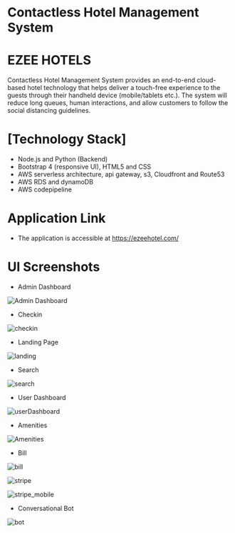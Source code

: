 # Contactless Hotel Management System

#  EZEE HOTELS

Contactless Hotel Management System provides an end-to-end cloud-based hotel
technology that helps deliver a touch-free experience to the guests through their handheld
device (mobile/tablets etc.). The system will reduce long queues, human interactions, and
allow customers to follow the social distancing guidelines. 


# [Technology Stack]

* Node.js and Python (Backend)
* Bootstrap 4 (responsive UI), HTML5 and CSS
* AWS serverless architecture, api gateway, s3, Cloudfront and Route53
* AWS RDS and dynamoDB
* AWS codepipeline

# Application Link

* The application is accessible at https://ezeehotel.com/

# UI Screenshots

* Admin Dashboard

![Admin Dashboard](https://github.com/JyothiHR92/ContactlessHotelManagement/blob/main/screenshots/admindashboard.PNG)

* Checkin

![checkin](https://github.com/JyothiHR92/ContactlessHotelManagement/blob/main/screenshots/scan.PNG)

* Landing Page

![landing](https://github.com/JyothiHR92/ContactlessHotelManagement/blob/main/screenshots/landing.PNG)

* Search

![search](https://github.com/JyothiHR92/ContactlessHotelManagement/blob/main/screenshots/search.PNG)

* User Dashboard

![userDashboard](https://github.com/JyothiHR92/ContactlessHotelManagement/blob/main/screenshots/userdashboard.PNG)

* Amenities

![Amenities](https://github.com/JyothiHR92/ContactlessHotelManagement/blob/main/screenshots/amenities.PNG)

*  Bill

![bill](https://github.com/JyothiHR92/ContactlessHotelManagement/blob/main/screenshots/bill.PNG)

![stripe](https://github.com/JyothiHR92/ContactlessHotelManagement/blob/main/screenshots/stripe.PNG)

![stripe_mobile](https://github.com/JyothiHR92/ContactlessHotelManagement/blob/main/screenshots/stripe_mobile.PNG)

* Conversational Bot

![bot](https://github.com/JyothiHR92/ContactlessHotelManagement/blob/main/screenshots/bot.PNG)


